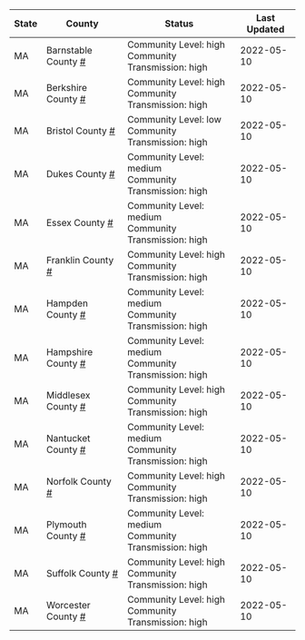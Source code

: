 State | County | Status | Last Updated
--- | --- | --- | --- 
MA | Barnstable County <a href="#barnstable_county">#</a> | <a name="barnstable_county"></a>Community Level: high<br/>Community Transmission: high | 2022-05-10
MA | Berkshire County <a href="#berkshire_county">#</a> | <a name="berkshire_county"></a>Community Level: high<br/>Community Transmission: high | 2022-05-10
MA | Bristol County <a href="#bristol_county">#</a> | <a name="bristol_county"></a>Community Level: low<br/>Community Transmission: high | 2022-05-10
MA | Dukes County <a href="#dukes_county">#</a> | <a name="dukes_county"></a>Community Level: medium<br/>Community Transmission: high | 2022-05-10
MA | Essex County <a href="#essex_county">#</a> | <a name="essex_county"></a>Community Level: medium<br/>Community Transmission: high | 2022-05-10
MA | Franklin County <a href="#franklin_county">#</a> | <a name="franklin_county"></a>Community Level: high<br/>Community Transmission: high | 2022-05-10
MA | Hampden County <a href="#hampden_county">#</a> | <a name="hampden_county"></a>Community Level: medium<br/>Community Transmission: high | 2022-05-10
MA | Hampshire County <a href="#hampshire_county">#</a> | <a name="hampshire_county"></a>Community Level: medium<br/>Community Transmission: high | 2022-05-10
MA | Middlesex County <a href="#middlesex_county">#</a> | <a name="middlesex_county"></a>Community Level: high<br/>Community Transmission: high | 2022-05-10
MA | Nantucket County <a href="#nantucket_county">#</a> | <a name="nantucket_county"></a>Community Level: medium<br/>Community Transmission: high | 2022-05-10
MA | Norfolk County <a href="#norfolk_county">#</a> | <a name="norfolk_county"></a>Community Level: high<br/>Community Transmission: high | 2022-05-10
MA | Plymouth County <a href="#plymouth_county">#</a> | <a name="plymouth_county"></a>Community Level: medium<br/>Community Transmission: high | 2022-05-10
MA | Suffolk County <a href="#suffolk_county">#</a> | <a name="suffolk_county"></a>Community Level: high<br/>Community Transmission: high | 2022-05-10
MA | Worcester County <a href="#worcester_county">#</a> | <a name="worcester_county"></a>Community Level: high<br/>Community Transmission: high | 2022-05-10
